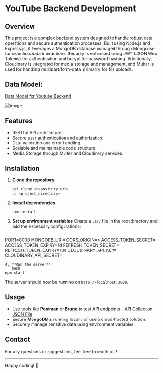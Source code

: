 # YouTube Backend Development

## Overview
This project is a complex backend system designed to handle robust data operations and secure authentication processes. Built using Node.js and Express.js, it leverages a MongoDB database managed through Mongoose for seamless data interactions. Security is enhanced using JWT (JSON Web Tokens) for authentication and bcrypt for password hashing. Additionally, Cloudinary is integrated for media storage and management, and Multer is used for handling multipart/form-data, primarily for file uploads.

## Data Model: 

[Data Model for Youtube Backend](https://app.eraser.io/workspace/FbWgxyVgP50fLAxkG2Ce)

![image](https://github.com/user-attachments/assets/a2199edb-353b-4aab-ba86-0456ae57b269)


## Features

- RESTful API architecture.
- Secure user authentication and authorization.
- Data validation and error handling.
- Scalable and maintainable code structure.
- Media Storage through Multer and Cloudinary services.

## Installation

1. **Clone the repository**
   ```bash
   git clone <repository_url>
   cd <project_directory>
   ```
2. **Install dependencies**
   ```bash
   npm install
   ```
3. **Set up environment variables** Create a `.env` file in the root directory and add the necessary configurations:
   ```env
PORT=8000
MONGODB_URI=
CORS_ORIGIN=*
ACCESS_TOKEN_SECRET=
ACCESS_TOKEN_EXPIRY=1d
REFRESH_TOKEN_SECRET=
REFRESH_TOKEN_EXPIRY=10d
CLOUDINARY_API_KEY=
CLOUDINARY_API_SECRET=
   ```
4. **Run the server**
   ```bash
   npm start
   ```
   The server should now be running on `http://localhost:3000`.

## Usage

- Use tools like **Postman** or **Bruno** to test API endpoints - [API Collection JSON File](https://github.com/kmadan92/youtube-backend/blob/main/explore-backend-bruno-collection.json)
- Ensure **MongoDB** is running locally or use a cloud-hosted solution.
- Securely manage sensitive data using environment variables.

## Contact

For any questions or suggestions, feel free to reach out!

---

Happy coding! 🚀

